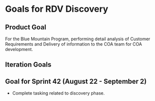 # Goals for RDV Discovery

## Product Goal

For the Blue Mountain Program, performing detail analysis of Customer Requirements and Delivery of information to the COA team for COA development.

## Iteration Goals

## Goal for Sprint 42 (August 22 - September 2)
- Complete tasking related to discovery phase.